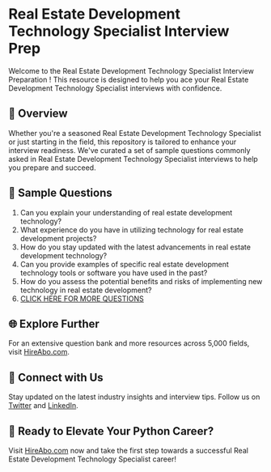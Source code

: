 # Real Estate Development Technology Specialist Interview Prep

Welcome to the Real Estate Development Technology Specialist Interview Preparation ! This resource is designed to help you ace your Real Estate Development Technology Specialist interviews with confidence.

## 🚀 Overview

Whether you're a seasoned Real Estate Development Technology Specialist or just starting in the field, this repository is tailored to enhance your interview readiness. We've curated a set of sample questions commonly asked in Real Estate Development Technology Specialist interviews to help you prepare and succeed.

## 📝 Sample Questions

1. Can you explain your understanding of real estate development technology?
2. What experience do you have in utilizing technology for real estate development projects?
3. How do you stay updated with the latest advancements in real estate development technology?
4. Can you provide examples of specific real estate development technology tools or software you have used in the past?
5. How do you assess the potential benefits and risks of implementing new technology in real estate development?
6. [CLICK HERE FOR MORE QUESTIONS](https://hireabo.com/job/21_3_19/Real%20Estate%20Development%20Technology%20Specialist)

## 🌐 Explore Further

For an extensive question bank and more resources across 5,000 fields, visit [HireAbo.com](https://www.hireabo.com).

## 📱 Connect with Us

Stay updated on the latest industry insights and interview tips. Follow us on [Twitter](https://twitter.com/hireabo) and [LinkedIn](https://www.linkedin.com/in/hire-abo-3609972a8/).

## 🚀 Ready to Elevate Your Python Career?

Visit [HireAbo.com](https://www.hireabo.com) now and take the first step towards a successful Real Estate Development Technology Specialist career!